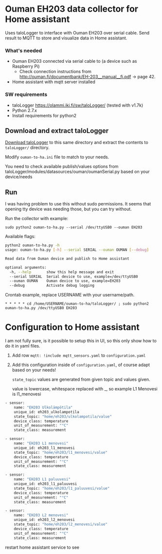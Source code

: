 # Ouman EH203 data collector for Home assistant

Uses taloLogger to interface with Ouman EH203 over serial cable.
Send result to MQTT to store and visualize data in Home assistant.

### What's needed

 * Ouman EH203 connected via serial cable to (a device such as Raspberry Pi)
    * Check connection instructions from http://ouman.fi/documentbank/EH-203__manual__fi.pdf -> page 42.
 * Home assistant with mqtt server installed

### SW requirements

 * taloLogger https://olammi.iki.fi/sw/taloLogger/ (tested with v1.7k)
 * Python 2.7.x
 * Install requirements for python2


## Download and extract taloLogger

[Download taloLogger](https://olammi.iki.fi/sw/taloLogger/download.php) to this same directory and extract the contents to `taloLogger/` directory.

Modify `ouman-to-ha.ini` file to match to your needs.

You need to check available publish/values options from taloLogger/modules/datasources/ouman/oumanSerial.py based on your device/needs


## Run

I was having problem to use this without sudo permissions.
It seems that opening tty device was needing those, but you can try without.

Run the collector with example:

```
sudo python2 ouman-to-ha.py --serial /dev/ttyUSB0 --ouman EH203
```

Available flags:
```sh
python2 ouman-to-ha.py -h
usage: ouman-to-ha.py [-h] --serial SERIAL --ouman OUMAN [--debug]

Read data from Ouman device and publish to Home assistant

optional arguments:
  -h, --help       show this help message and exit
  --serial SERIAL  Serial device to use, example=/dev/ttyUSB0
  --ouman OUMAN    Ouman device to use, example=EH203
  --debug          Activate debug logging
```


Crontab example, replace USERNAME with your username/path.

```
* * * * * cd /home/USERNAME/ouman-to-ha/taloLogger/ ; sudo python2 ouman-to-ha.py /dev/ttyUSB0 EH203
```

# Configuration to Home assistant
I am not fully sure, is it possible to setup this in UI, so this only show how to do it in yaml files.

1. Add row `mqtt: !include mqtt_sensors.yaml` to `configuration.yaml`
2. Add this configuration inside of `configuration.yaml`, of course adapt based on your needs!
   
   `state_topic` values are generated from given topic and values given.
   
   value is lowercase, whitespace replaced with _, so example L1 Menovesi is l1_menovesi


```sh
- sensor:
    name: "EH203 Ulkolämpötila"
    unique_id: eh203_ulkolampotila
    state_topic: "home/eh203/ulkolampotila/value"
    device_class: temperature
    unit_of_measurement: "°C"
    state_class: measurement

- sensor:
    name: "EH203 L1 menovesi"
    unique_id: eh203_l1_menovesi
    state_topic: "home/eh203/l1_menovesi/value"
    device_class: temperature
    unit_of_measurement: "°C"
    state_class: measurement

- sensor:
    name: "EH203 L1 paluuvesi"
    unique_id: eh203_l1_paluuvesi
    state_topic: "home/eh203/l1_paluuvesi/value"
    device_class: temperature
    unit_of_measurement: "°C"
    state_class: measurement

- sensor:
    name: "EH203 L2 menovesi"
    unique_id: eh203_l2_menovesi
    state_topic: "home/eh203/l2_menovesi/value"
    device_class: temperature
    unit_of_measurement: "°C"
    state_class: measurement
```

restart home assistant service to see 